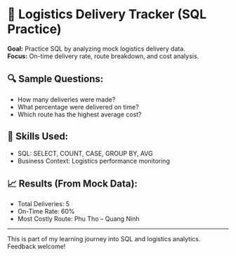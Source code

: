 # 🚚 Logistics Delivery Tracker (SQL Practice)

**Goal:** Practice SQL by analyzing mock logistics delivery data.  
**Focus:** On-time delivery rate, route breakdown, and cost analysis.

## 🔍 Sample Questions:
- How many deliveries were made?
- What percentage were delivered on time?
- Which route has the highest average cost?

## 📄 Skills Used:
- SQL: SELECT, COUNT, CASE, GROUP BY, AVG
- Business Context: Logistics performance monitoring

## 📈 Results (From Mock Data):
- Total Deliveries: 5
- On-Time Rate: 60%
- Most Costly Route: Phu Tho – Quang Ninh

---

This is part of my learning journey into SQL and logistics analytics. Feedback welcome!
